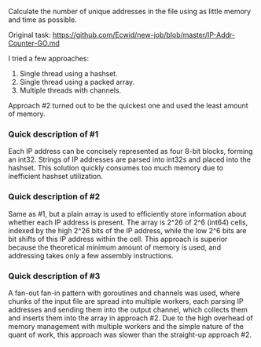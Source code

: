 Calculate the number of unique addresses in the file using as little memory and time as possible.

Original task: https://github.com/Ecwid/new-job/blob/master/IP-Addr-Counter-GO.md

I tried a few approaches:
1. Single thread using a hashset.
2. Single thread using a packed array.
3. Multiple threads with channels.

Approach #2 turned out to be the quickest one and used the least amount of memory.

### Quick description of #1
Each IP address can be concisely represented as four 8-bit blocks, forming an int32.
Strings of IP addresses are parsed into int32s and placed into the hashset.
This solution quickly consumes too much memory due to inefficient hashset utilization.

### Quick description of #2
Same as #1, but a plain array is used to efficiently store information about whether each IP address is present.
The array is 2^26 of 2^6 (int64) cells, indexed by the high 2^26 bits of the IP address, while the low 2^6 bits are bit shifts of this IP address within the cell.
This approach is superior because the theoretical minimum amount of memory is used, and addressing takes only a few assembly instructions.

### Quick description of #3
A fan-out fan-in pattern with goroutines and channels was used, where chunks of the input file are spread into multiple workers, each parsing IP addresses and sending them into the output channel, which collects them and inserts them into the array in approach #2.
Due to the high overhead of memory management with multiple workers and the simple nature of the quant of work, this approach was slower than the straight-up approach #2.
